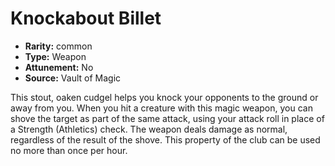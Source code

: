 
# Knockabout Billet

* **Rarity:** common
* **Type:** Weapon
* **Attunement:** No
* **Source:** Vault of Magic


This stout, oaken cudgel helps you knock your opponents to the ground or away from you. When you hit a creature with this magic weapon, you can shove the target as part of the same attack, using your attack roll in place of a Strength (Athletics) check. The weapon deals damage as normal, regardless of the result of the shove. This property of the club can be used no more than once per hour.
